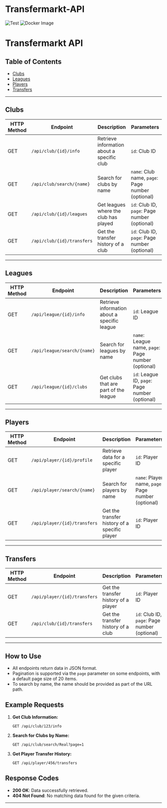 # Transfermarkt-API


![Test](https://github.com/otaviofbrito/Transfermarkt-API/actions/workflows/gradle.yml/badge.svg)
![Docker Image](https://github.com/otaviofbrito/Transfermarkt-API/actions/workflows/docker-image.yml/badge.svg)


# Transfermarkt API


## Table of Contents
- [Clubs](#clubs)
- [Leagues](#leagues)
- [Players](#players)
- [Transfers](#transfers)

---

## Clubs

| HTTP Method | Endpoint                      | Description                                | Parameters       |
|-------------|-------------------------------|--------------------------------------------|------------------|
| GET         | `/api/club/{id}/info`          | Retrieve information about a specific club | `id`: Club ID    |
| GET         | `/api/club/search/{name}`      | Search for clubs by name                   | `name`: Club name, `page`: Page number (optional) |
| GET         | `/api/club/{id}/leagues`       | Get leagues where the club has played      | `id`: Club ID, `page`: Page number (optional) |
| GET         | `/api/club/{id}/transfers`     | Get the transfer history of a club         | `id`: Club ID, `page`: Page number (optional) |

---

## Leagues

| HTTP Method | Endpoint                      | Description                                   | Parameters        |
|-------------|-------------------------------|-----------------------------------------------|-------------------|
| GET         | `/api/league/{id}/info`        | Retrieve information about a specific league  | `id`: League ID   |
| GET         | `/api/league/search/{name}`    | Search for leagues by name                    | `name`: League name, `page`: Page number (optional) |
| GET         | `/api/league/{id}/clubs`       | Get clubs that are part of the league         | `id`: League ID, `page`: Page number (optional) |

---

## Players

| HTTP Method | Endpoint                       | Description                                   | Parameters        |
|-------------|--------------------------------|-----------------------------------------------|-------------------|
| GET         | `/api/player/{id}/profile`     | Retrieve data for a specific player           | `id`: Player ID   |
| GET         | `/api/player/search/{name}`    | Search for players by name                    | `name`: Player name, `page`: Page number (optional) |
| GET         | `/api/player/{id}/transfers`   | Get the transfer history of a specific player | `id`: Player ID   |

---

## Transfers

| HTTP Method | Endpoint                        | Description                                     | Parameters        |
|-------------|---------------------------------|-------------------------------------------------|-------------------|
| GET         | `/api/player/{id}/transfers`    | Get the transfer history of a player            | `id`: Player ID   |
| GET         | `/api/club/{id}/transfers`      | Get the transfer history of a club              | `id`: Club ID, `page`: Page number (optional) |

---

## How to Use

- All endpoints return data in JSON format.
- Pagination is supported via the `page` parameter on some endpoints, with a default page size of 20 items.
- To search by name, the name should be provided as part of the URL path.

## Example Requests

1. **Get Club Information:**
   ```
   GET /api/club/123/info
   ```
2. **Search for Clubs by Name:**
   ```
   GET /api/club/search/Real?page=1
   ```
3. **Get Player Transfer History:**
   ```
   GET /api/player/456/transfers
   ```

## Response Codes

- **200 OK**: Data successfully retrieved.
- **404 Not Found**: No matching data found for the given criteria.

---

